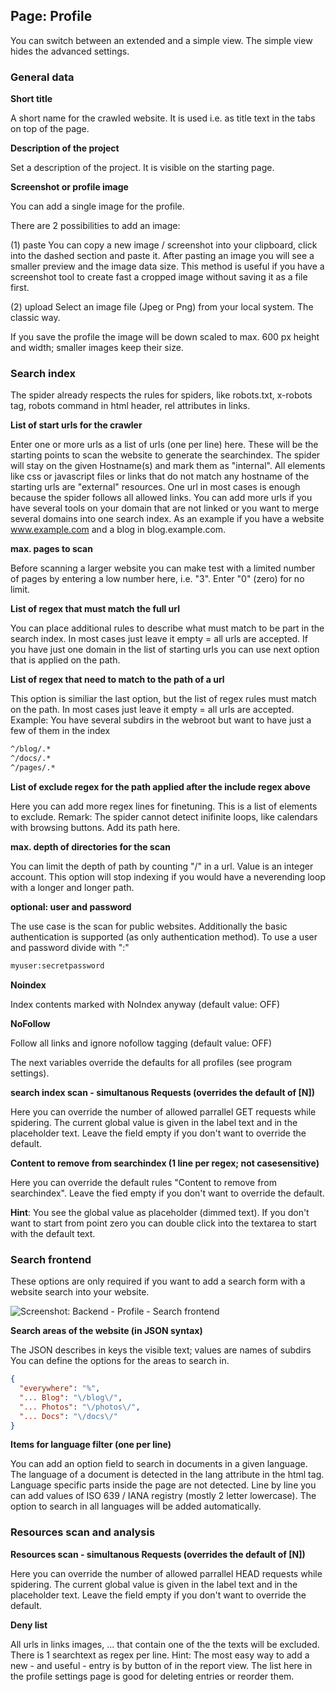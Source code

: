 ##  Page: Profile

You can switch between an extended and a simple view. The simple view hides the advanced settings.

### General data

**Short title**

A short name for the crawled website. It is used i.e. as title text in the tabs on top of the page.

**Description of the project**

Set a description of the project. It is visible on the starting page.

**Screenshot or profile image**

You can add a single image for the profile.

There are 2 possibilities to add an image:

(1) paste
You can copy a new image / screenshot into your clipboard, click into the dashed section and paste it. After pasting an image you will see a smaller preview and the image data size.
This method is useful if you have a screenshot tool to create fast a cropped image without saving it as a file first.

(2) upload
Select an image file (Jpeg or Png) from your local system. The classic way.

If you save the profile the image will be down scaled to max. 600 px height and width; smaller images keep their size.

### Search index

The spider already respects the rules for spiders, like robots.txt, x-robots tag, robots command in html header, rel attributes in links.


**List of start urls for the crawler**

Enter one or more urls as a list of urls (one per line) here. These will be the starting points to scan the website to generate the searchindex.
The spider will stay on the given Hostname(s) and mark them as "internal". All elements like css or javascript files or links that do not match any hostname of the starting urls are "external" resources.
One url in most cases is enough because the spider follows all allowed links. You can add more urls if you have several tools on your domain that are not linked or you want to merge several domains into one search index. As an example if you have a website www.example.com and a blog in blog.example.com.

**max. pages to scan**

Before scanning a larger website you can make test with a limited number of pages by entering a low number here, i.e. "3".
Enter "0" (zero) for no limit.

**List of regex that must match the full url**

You can place additional rules to describe what must match to be part in the search index.
In most cases just leave it empty = all urls are accepted.
If you have just one domain in the list of starting urls you can use next option that is applied on the path.

**List of regex that need to match to the path of a url**

This option is similiar the last option, but the list of regex rules must match on the path.
In most cases just leave it empty = all urls are accepted.
Example:
You have several subdirs in the webroot but want to have just a few of them in the index

```txt
^/blog/.*
^/docs/.*
^/pages/.*
```

**List of exclude regex for the path applied after the include regex above**

Here you can add more regex lines for finetuning. This is a list of elements to exclude.
Remark:
The spider cannot detect inifinite loops, like calendars with browsing buttons. Add its path here.

**max. depth of directories for the scan**

You can limit the depth of path by counting "/" in a url. Value is an integer account.
This option will stop indexing if you would have a neverending loop with a longer and longer path.

**optional: user and password**

The use case is the scan for public websites. Additionally the basic authentication is supported (as only authentication method). To use a user and password divide with ":"

```txt
myuser:secretpassword
```

**Noindex**

Index contents marked with NoIndex anyway (default value: OFF)

**NoFollow**

Follow all links and ignore nofollow tagging (default value: OFF)

The next variables override the defaults for all profiles (see program settings).

**search index scan - simultanous Requests (overrides the default of [N])**

Here you can override the number of allowed parrallel GET requests while spidering.
The current global value is given in the label text and in the placeholder text.
Leave the field empty if you don't want to override the default.

**Content to remove from searchindex (1 line per regex; not casesensitive)**

Here you can override the default rules "Content to remove from searchindex".
Leave the fied empty if you don't want to override the default.

**Hint**: You see the global value as placeholder (dimmed text). If you don't want to start from point zero you can double click into the textarea to start with the default text.

### Search frontend

These options are only required if you want to add a search form with a website search into your website.

![Screenshot: Backend - Profile - Search frontend](/images/usage-02-start-profile-searchfrontend.png)

**Search areas of the website (in JSON syntax)**

The JSON describes in keys the visible text; values are names of subdirs
You can define the options for the areas to search in.

```json
{
  "everywhere": "%",
  "... Blog": "\/blog\/",
  "... Photos": "\/photos\/",
  "... Docs": "\/docs\/"
}
```

**Items for language filter (one per line)**

You can add an option field to search in documents in a given language. The language of a document is detected in the lang attribute in the html tag. Language specific parts inside the page are not detected.
Line by line you can add values of ISO 639 / IANA registry (mostly 2 letter lowercase).
The option to search in all languages will be added automatically.
  
### Resources scan and analysis

**Resources scan - simultanous Requests (overrides the default of [N])**

Here you can override the number of allowed parrallel HEAD requests while spidering.
The current global value is given in the label text and in the placeholder text.
Leave the field empty if you don't want to override the default.

**Deny list**

All urls in links images, ... that contain one of the the texts will be excluded. There is 1 searchtext as regex per line.
Hint:
The most easy way to add a new - and useful - entry is by button of in the report view.
The list here in the profile settings page is good for deleting entries or reorder them.